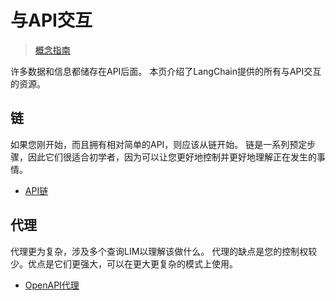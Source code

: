 # 与API交互

> [概念指南](https://docs.langchain.com/docs/use-cases/apis)


许多数据和信息都储存在API后面。
本页介绍了LangChain提供的所有与API交互的资源。

## 链

如果您刚开始，而且拥有相对简单的API，则应该从链开始。
链是一系列预定步骤，因此它们很适合初学者，因为可以让您更好地控制并更好地理解正在发生的事情。

- [API链](../modules/chains/examples/api.ipynb)

## 代理

代理更为复杂，涉及多个查询LIM以理解该做什么。
代理的缺点是您的控制权较少。优点是它们更强大，可以在更大更复杂的模式上使用。

- [OpenAPI代理](../modules/agents/toolkits/examples/openapi.ipynb)